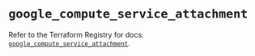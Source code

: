 # `google_compute_service_attachment`

Refer to the Terraform Registry for docs: [`google_compute_service_attachment`](https://registry.terraform.io/providers/hashicorp/google/6.6.0/docs/resources/compute_service_attachment).
